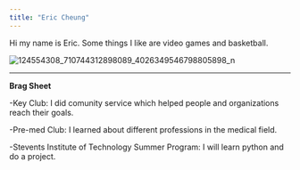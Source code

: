 ```yaml
---
title: "Eric Cheung"
---
```


Hi my name is Eric. Some things I like are video games and basketball. 

![124554308_710744312898089_4026349546798805898_n](https://user-images.githubusercontent.com/84049109/119571560-7d8fbb80-bd7f-11eb-8270-205da1092617.jpg)

---
**Brag Sheet**

-Key Club: I did comunity service which helped people and organizations reach their goals.

-Pre-med Club: I learned about different professions in the medical field.

-Stevents Institute of Technology Summer Program: I will learn python and do a project.
